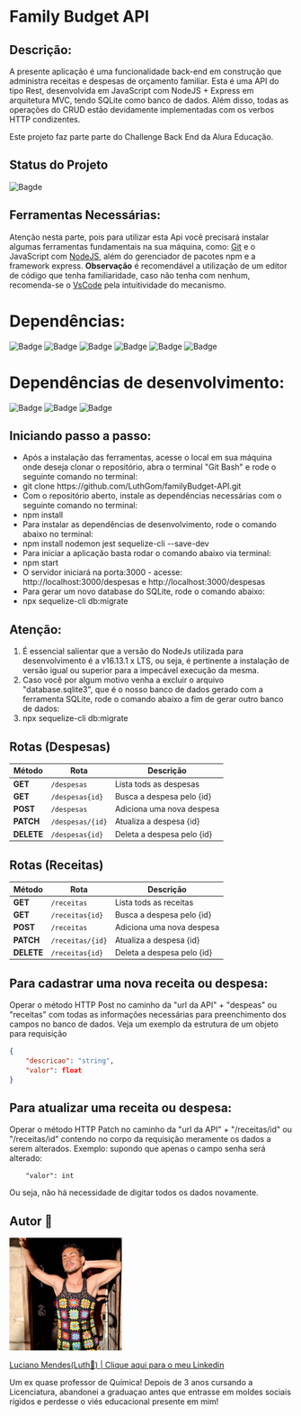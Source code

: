 <h1>Family Budget API </h1>

## Descrição:

A presente aplicação é uma funcionalidade back-end em construção que administra receitas e despesas de orçamento familiar. Esta é uma API do tipo Rest, desenvolvida em JavaScript com NodeJS + Express em arquitetura MVC, tendo SQLite como banco de dados. Além disso, todas as operações do CRUD estão devidamente implementadas com os verbos HTTP condizentes.

Este projeto faz parte parte do Challenge Back End da Alura Educação.

## Status do Projeto

![Bagde](https://img.shields.io/badge/Status%20do%20Projeto-Em-Construção-red)

## Ferramentas Necessárias:

<p>Atenção nesta parte, pois para utilizar esta Api você precisará instalar algumas ferramentas fundamentais na sua máquina, como: <a href="https://www.gitkraken.com/download?utm_term=git&utm_campaign=1+%7C+1+GK+Git+GUI+-+Search&utm_source=adwords&utm_medium=ppc&hsa_acc=1130375851&hsa_cam=393455543&hsa_grp=23981425823&hsa_ad=550570964612&hsa_src=g&hsa_tgt=kwd-247385313&hsa_kw=git&hsa_mt=e&hsa_net=adwords&hsa_ver=3&gclid=Cj0KCQiA-qGNBhD3ARIsAO_o7ym_H2X6ZGqwCZJqFF5FFzq4fVkZ1h6JujQY4yk9UI5bf2cnWf-Ez-EaAstwEALw_wcB">Git</a> e o JavaScript com <a href="https://nodejs.org/en/download/">NodeJS</a>, além do gerenciador de pacotes npm e a framework express. 
<strong>Observação</strong> é recomendável a utilização de um editor de código que tenha familiaridade, caso não tenha com nenhum, recomenda-se o <a href="https://code.visualstudio.com/download">VsCode</a> pela intuitividade do mecanismo.

# Dependências:

![Badge](https://img.shields.io/badge/"express"-"%5E4.17.1"-red)
![Badge](https://img.shields.io/badge/"sqlite3"-"%5E5.0.2"-red)
![Badge](https://img.shields.io/badge/"cors"-"%5E2.8.5"-red)
![Badge](https://img.shields.io/badge/"path"-"%5E2.8.5"-red)
![Badge](https://img.shields.io/badge/"moment"-"%5E2.8.5"-red)
![Badge](https://img.shields.io/badge/"sequelize"-"%5E2.8.5"-red)

# Dependências de desenvolvimento:

![Badge](https://img.shields.io/badge/"nodemon"-"%5E2.0.15"-red)
![Badge](https://img.shields.io/badge/"jest"-"%5E2.8.5"-red)
![Badge](https://img.shields.io/badge/"sequelize-cli"-"%5E2.8.5"-red)

## Iniciando passo a passo:

<ul> 
<li>Após a instalação das ferramentas, acesse o local em sua máquina onde deseja clonar o repositório, abra o terminal "Git Bash"
e rode o seguinte comando no terminal:</li>
<li> git clone https://github.com/LuthGom/familyBudget-API.git </li>
<li>Com o repositório aberto, instale as dependências necessárias com o seguinte comando no terminal:</li>
<li> npm install </li>
<li>Para instalar as dependências de desenvolvimento, rode o comando abaixo no terminal:</li>
<li> npm install nodemon jest sequelize-cli --save-dev</li>
<li>Para iniciar a aplicação basta rodar o comando abaixo via terminal:</li>
<li> npm start</li>
<li> O servidor iniciará na porta:3000 - acesse: http://localhost:3000/despesas e http://localhost:3000/despesas</li>
<li>Para gerar um novo database do SQLite, rode o comando abaixo:</li>
<li> npx sequelize-cli db:migrate </li>
</ul>

## Atenção:

<p>
<ol>
 <li>É essencial salientar que a versão do NodeJs utilizada para desenvolvimento é a v16.13.1 x LTS, ou seja, é pertinente a instalação de versão igual ou superior para a impecável execução da mesma.</li>
<li>Caso você por algum motivo venha a excluir o arquivo "database.sqlite3", que é o nosso banco de dados gerado com a ferramenta SQLite, rode o comando abaixo a fim de gerar outro banco de dados:</li>
<li> npx sequelize-cli db:migrate </li>
 </ol>
</p>

## Rotas (Despesas)

| Método | Rota | Descrição |
| ------ | ---- | --------- |
| **GET** | `/despesas` | Lista tods as despesas |
| **GET** | `/despesas{id}` | Busca a despesa pelo {id} |
| **POST** | `/despesas` | Adiciona uma nova despesa |
| **PATCH** | `/despesas/{id}` | Atualiza a despesa {id} |
| **DELETE** | `/despesas{id}` | Deleta a despesa pelo {id} |

## Rotas (Receitas)

| Método | Rota | Descrição |
| ------ | ---- | --------- |
| **GET** | `/receitas` | Lista tods as receitas |
| **GET** | `/receitas{id}` | Busca a despesa pelo {id} |
| **POST** | `/receitas` | Adiciona uma nova despesa |
| **PATCH** | `/receitas/{id}` | Atualiza a despesa {id} |
| **DELETE** | `/receitas{id}` | Deleta a despesa pelo {id} |


## Para cadastrar uma nova receita ou despesa:
<p> Operar o método HTTP Post no caminho da "url da API" + "despeas" ou "receitas" com todas as informações necessárias para preenchimento dos campos no banco de dados. Veja um exemplo da estrutura de um objeto para requisição </p>

```json
{
    "descricao": "string",
    "valor": float
}
```

## Para atualizar uma receita ou despesa:

<p>Operar o método HTTP Patch no caminho da "url da API" + "/receitas/id" ou "/receitas/id" contendo no corpo da requisição meramente os dados a serem alterados. Exemplo: supondo que apenas o campo senha será alterado: 

        "valor": int

Ou seja, não há necessidade de digitar todos os dados novamente.
</p>

## Autor 🌈

<img src="./midia/luth.jpeg" alt="Foto do autor, Luciano Mendes pardo, de cabelos chacheados e está de olhos fechados enconstado numa porta. Luciano está utilizando uma regata de crochê, baseada em granny squares, nas cores pretas, verde, roxo, azul, laranja, cinza e amarelo" width = 200px heigth= 200px>

<a href="https://www.linkedin.com/in/dev-luciano-mendes/">Luciano Mendes(Luth🌈) | Clique aqui para o meu Linkedin<a/>
<p>Um ex quase professor de Química!
Depois de 3 anos cursando a Licenciatura, abandonei a graduaçao antes que entrasse em moldes sociais rígidos
e perdesse o viés educacional presente em mim!</p>